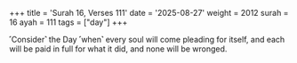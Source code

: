 +++
title = 'Surah 16, Verses 111'
date = '2025-08-27'
weight = 2012
surah = 16
ayah = 111
tags = ["day"]
+++

˹Consider˺ the Day ˹when˺ every soul will come pleading for itself, and each will be paid in full for what it did, and none will be wronged.